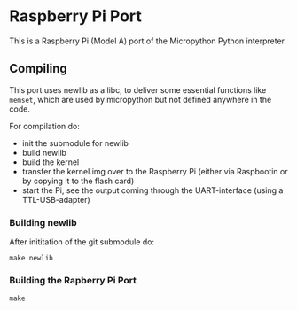 # Raspberry Pi Port

This is a Raspberry Pi (Model A) port of the Micropython Python interpreter. 

## Compiling

This port uses newlib as a libc, to deliver some essential functions like ```memset```, which are used by micropython but not defined anywhere in the code. 

For compilation do:
- init the submodule for newlib
- build newlib
- build the kernel
- transfer the kernel.img over to the Raspberry Pi (either via Raspbootin or by copying it to the flash card)
- start the Pi, see the output coming through the UART-interface (using a TTL-USB-adapter)

### Building newlib

After inititation of the git submodule do:

```
make newlib
```

### Building the Rapberry Pi Port

```
make
```
